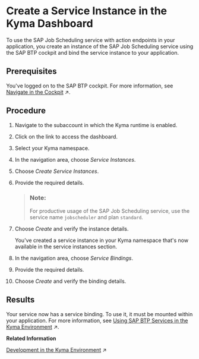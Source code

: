 <!-- loio224a49afe3fc40848f94bbf4cf4747b1 -->

# Create a Service Instance in the Kyma Dashboard

To use the SAP Job Scheduling service with action endpoints in your application, you create an instance of the SAP Job Scheduling service using the SAP BTP cockpit and bind the service instance to your application.



<a name="loio224a49afe3fc40848f94bbf4cf4747b1__prereq_kbr_wzt_vz"/>

## Prerequisites

You've logged on to the SAP BTP cockpit. For more information, see [Navigate in the Cockpit](https://help.sap.com/viewer/65de2977205c403bbc107264b8eccf4b/Cloud/en-US/0874895f1f78459f9517da55a11ffebd.html "Learn how to navigate to your global accounts, directories, and subaccounts in the SAP BTP cockpit.") :arrow_upper_right:.



## Procedure

1.  Navigate to the subaccount in which the Kyma runtime is enabled.

2.  Click on the link to access the dashboard.

3.  Select your Kyma namespace.

4.  In the navigation area, choose *Service Instances*.

5.  Choose *Create Service Instances*.

6.  Provide the required details.

    > ### Note:  
    > For productive usage of the SAP Job Scheduling service, use the service name `jobscheduler` and plan `standard`.

7.  Choose *Create* and verify the instance details.

    You've created a service instance in your Kyma namespace that's now available in the service instances section.

8.  In the navigation area, choose *Service Bindings*.

9.  Provide the required details.

10. Choose *Create* and verify the binding details.




<a name="loio224a49afe3fc40848f94bbf4cf4747b1__result_oy1_1gp_n4b"/>

## Results

Your service now has a service binding. To use it, it must be mounted within your application. For more information, see [Using SAP BTP Services in the Kyma Environment](https://help.sap.com/viewer/65de2977205c403bbc107264b8eccf4b/Cloud/en-US/ea4dd81e49254dd482d32e3c20f4477a.html "With the Kyma environment, you can connect SAP BTP services to your cluster and manage them using the SAP BTP Operator module.") :arrow_upper_right:.

**Related Information**  


[Development in the Kyma Environment](https://help.sap.com/viewer/65de2977205c403bbc107264b8eccf4b/Cloud/en-US/606ec610ee4746c09d5d2bef5a85a124.html "Learn more about developing applications in SAP BTP, Kyma runtime.") :arrow_upper_right:

